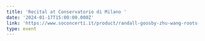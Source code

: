 ```yaml
---
title: 'Recital at Conservatorio di Milano '
date: '2024-01-17T15:00:00.000Z'
link: 'https://www.soconcerti.it/product/randall-goosby-zhu-wang-roots-radici'
type: event
---
```


